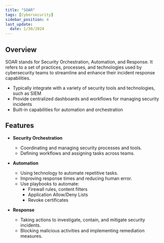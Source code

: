 ```yaml
---
title: "SOAR"
tags: [Cybersecurity]
sidebar_position: 4
last_update:
  date: 1/30/2024
---
```





## Overview 

SOAR stands for Security Orchestration, Automation, and Response. It refers to a set of practices, processes, and technologies used by cybersecurity teams to streamline and enhance their incident response capabilities.

- Typically integrate with a variety of security tools and technologies, such as SIEM
- Provide centralized dashboards and workflows for managing security incidents
- Built-in capabilities for automation and orchestration

## Features

- **Security Orchestration**
  - Coordinating and managing security processes and tools.
  - Defining workflows and assigning tasks across teams.
  
- **Automation**
  - Using technology to automate repetitive tasks.
  - Improving response times and reducing human error.
  - Use playbooks to automate:
    - Firewall rules, content filters
    - Application Allow/Deny Lists
    - Revoke certificates
  
- **Response**
  - Taking actions to investigate, contain, and mitigate security incidents.
  - Blocking malicious activities and implementing remediation measures.
